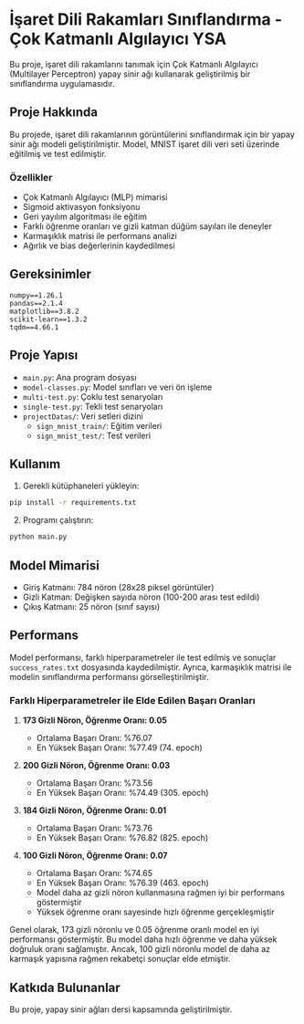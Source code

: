# İşaret Dili Rakamları Sınıflandırma - Çok Katmanlı Algılayıcı YSA

Bu proje, işaret dili rakamlarını tanımak için Çok Katmanlı Algılayıcı (Multilayer Perceptron) yapay sinir ağı kullanarak geliştirilmiş bir sınıflandırma uygulamasıdır.

## Proje Hakkında

Bu projede, işaret dili rakamlarının görüntülerini sınıflandırmak için bir yapay sinir ağı modeli geliştirilmiştir. Model, MNIST işaret dili veri seti üzerinde eğitilmiş ve test edilmiştir.

### Özellikler

- Çok Katmanlı Algılayıcı (MLP) mimarisi
- Sigmoid aktivasyon fonksiyonu
- Geri yayılım algoritması ile eğitim
- Farklı öğrenme oranları ve gizli katman düğüm sayıları ile deneyler
- Karmaşıklık matrisi ile performans analizi
- Ağırlık ve bias değerlerinin kaydedilmesi

## Gereksinimler

```
numpy==1.26.1
pandas==2.1.4
matplotlib==3.8.2
scikit-learn==1.3.2
tqdm==4.66.1
```

## Proje Yapısı

- `main.py`: Ana program dosyası
- `model-classes.py`: Model sınıfları ve veri ön işleme
- `multi-test.py`: Çoklu test senaryoları
- `single-test.py`: Tekli test senaryoları
- `projectDatas/`: Veri setleri dizini
  - `sign_mnist_train/`: Eğitim verileri
  - `sign_mnist_test/`: Test verileri

## Kullanım

1. Gerekli kütüphaneleri yükleyin:
```bash
pip install -r requirements.txt
```

2. Programı çalıştırın:
```bash
python main.py
```

## Model Mimarisi

- Giriş Katmanı: 784 nöron (28x28 piksel görüntüler)
- Gizli Katman: Değişken sayıda nöron (100-200 arası test edildi)
- Çıkış Katmanı: 25 nöron (sınıf sayısı)

## Performans

Model performansı, farklı hiperparametreler ile test edilmiş ve sonuçlar `success_rates.txt` dosyasında kaydedilmiştir. Ayrıca, karmaşıklık matrisi ile modelin sınıflandırma performansı görselleştirilmiştir.

### Farklı Hiperparametreler ile Elde Edilen Başarı Oranları

1. **173 Gizli Nöron, Öğrenme Oranı: 0.05**
   - Ortalama Başarı Oranı: %76.07
   - En Yüksek Başarı Oranı: %77.49 (74. epoch)

2. **200 Gizli Nöron, Öğrenme Oranı: 0.03**
   - Ortalama Başarı Oranı: %73.56
   - En Yüksek Başarı Oranı: %74.49 (305. epoch)

3. **184 Gizli Nöron, Öğrenme Oranı: 0.01**
   - Ortalama Başarı Oranı: %73.76
   - En Yüksek Başarı Oranı: %76.82 (825. epoch)

4. **100 Gizli Nöron, Öğrenme Oranı: 0.07**
   - Ortalama Başarı Oranı: %74.65
   - En Yüksek Başarı Oranı: %76.39 (463. epoch)
   - Model daha az gizli nöron kullanmasına rağmen iyi bir performans göstermiştir
   - Yüksek öğrenme oranı sayesinde hızlı öğrenme gerçekleşmiştir

Genel olarak, 173 gizli nöronlu ve 0.05 öğrenme oranlı model en iyi performansı göstermiştir. Bu model daha hızlı öğrenme ve daha yüksek doğruluk oranı sağlamıştır. Ancak, 100 gizli nöronlu model de daha az karmaşık yapısına rağmen rekabetçi sonuçlar elde etmiştir.

## Katkıda Bulunanlar

Bu proje, yapay sinir ağları dersi kapsamında geliştirilmiştir. 